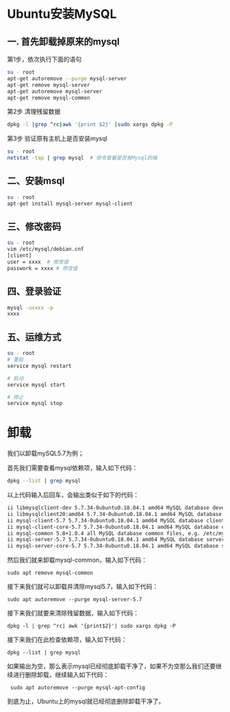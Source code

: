 # Ubuntu安装MySQL
## 一. 首先卸载掉原来的mysql
第1步，依次执行下面的语句
```sh
su - root
apt-get autoremove --purge mysql-server
apt-get remove mysql-server
apt-get autoremove mysql-server
apt-get remove mysql-common 
```

第2步 清理残留数据
```sh
dpkg -l |grep ^rc|awk '{print $2}' |sudo xargs dpkg -P
```

第3步 验证原有主机上是否安装mysql
```sh
su - root
netstat -tap | grep mysql  # 命令查看是否有Mysql的端
```

## 二、安装msql
```sh
su - root
apt-get install mysql-server mysql-client
```

## 三、修改密码
```sh
su - root
vim /etc/mysql/debian.cnf
[client]
user = xxxx  # 修改值
passwork = xxxx # 修改值
```

## 四、登录验证
```sh
mysql -uxxxx -p
xxxx
```

## 五、运维方式
```sh
su - root
# 重启
service mysql restart

# 启动
service mysql start

# 停止
service mysql stop
```

# 卸载
我们以卸载mySQL5.7为例；

首先我们需要查看mysql依赖项，输入如下代码：
```sh
dpkg --list | grep mysql
```
以上代码输入后回车，会输出类似于如下的代码：
```sh
ii libmysqlclient-dev 5.7.34-0ubuntu0.18.04.1 amd64 MySQL database development files
ii libmysqlclient20:amd64 5.7.34-0ubuntu0.18.04.1 amd64 MySQL database client library
ii mysql-client-5.7 5.7.34-0ubuntu0.18.04.1 amd64 MySQL database client binaries
ii mysql-client-core-5.7 5.7.34-0ubuntu0.18.04.1 amd64 MySQL database core client binaries
ii mysql-common 5.8+1.0.4 all MySQL database common files, e.g. /etc/mysql/my.cnf
ii mysql-server-5.7 5.7.34-0ubuntu0.18.04.1 amd64 MySQL database server binaries and system database setup
ii mysql-server-core-5.7 5.7.34-0ubuntu0.18.04.1 amd64 MySQL database server binaries
```
然后我们就来卸载mysql-common，输入如下代码：
```
sudo apt remove mysql-common
```
接下来我们就可以卸载并清除mysql5.7，输入如下代码：
```
sudo apt autoremove --purge mysql-server-5.7
```

接下来我们就要来清除残留数据，输入如下代码：
```
dpkg -l | grep ^rc| awk '{print$2}'| sudo xargs dpkg -P
```

接下来我们在此检查依赖项，输入如下代码：
```
dpkg --list | grep mysql
```
如果输出为空，那么表示mysql已经彻底卸载干净了，如果不为空那么我们还要继续进行删除卸载，继续输入如下代码：
```
 sudo apt autoremove --purge mysql-apt-config
```
到底为止，Ubuntu上的mysql就已经彻底删除卸载干净了。


